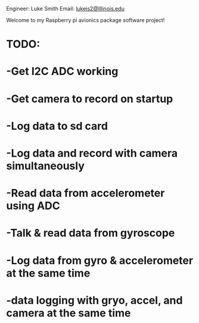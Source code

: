 Engineer: Luke Smith
Email: lukeis2@Illinois.edu

Welcome to my Raspberry pi avionics package software project!


# TODO:
#
# -Get I2C ADC working
# -Get camera to record on startup
# -Log data to sd card
# -Log data and record with camera simultaneously
# -Read data from accelerometer using ADC
# -Talk & read data from gyroscope
# -Log data from gyro & accelerometer at the same time
# -data logging with gryo, accel, and camera at the same time